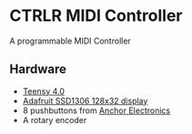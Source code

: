 # CTRLR MIDI Controller

A programmable MIDI Controller


## Hardware

- [Teensy 4.0](https://www.pjrc.com/store/teensy40.html)
- [Adafruit SSD1306 128x32 display](https://www.adafruit.com/product/661)
- 8 pushbuttons from [Anchor Electronics](https://anchor-electronics.com/)
- A rotary encoder


